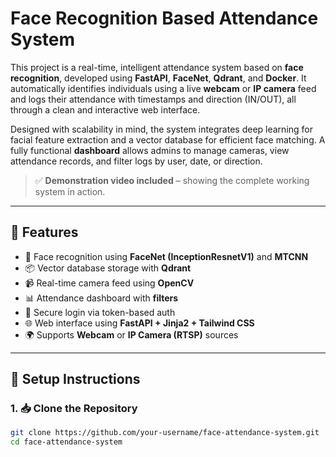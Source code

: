 # Face Recognition Based Attendance System

This project is a real-time, intelligent attendance system based on **face recognition**, developed using **FastAPI**, **FaceNet**, **Qdrant**, and **Docker**. It automatically identifies individuals using a live **webcam** or **IP camera** feed and logs their attendance with timestamps and direction (IN/OUT), all through a clean and interactive web interface.

Designed with scalability in mind, the system integrates deep learning for facial feature extraction and a vector database for efficient face matching. A fully functional **dashboard** allows admins to manage cameras, view attendance records, and filter logs by user, date, or direction.

> ✅ **Demonstration video included** – showing the complete working system in action.

---
## 🚀 Features

- 🧠 Face recognition using **FaceNet (InceptionResnetV1)** and **MTCNN**
- 📦 Vector database storage with **Qdrant**
- 📹 Real-time camera feed using **OpenCV**
- 📊 Attendance dashboard with **filters**
- 🔐 Secure login via token-based auth
- 🌐 Web interface using **FastAPI + Jinja2 + Tailwind CSS**
- 🌍 Supports **Webcam** or **IP Camera (RTSP)** sources

---
## 🔧 Setup Instructions

### 1. 📥 Clone the Repository

```bash
git clone https://github.com/your-username/face-attendance-system.git
cd face-attendance-system
